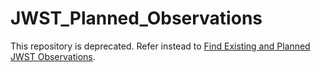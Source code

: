# JWST_Planned_Observations

This repository is deprecated. Refer instead to [Find Existing and Planned JWST Observations](https://github.com/spacetelescope/mast_notebooks/blob/main/notebooks/JWST/duplication_checking/duplication_astroquery_api.ipynb).  
